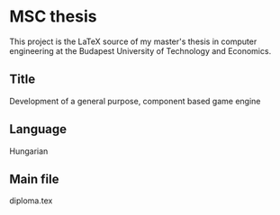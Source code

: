 # MSC thesis
This project is the LaTeX source of my master's thesis in computer engineering at the Budapest University of Technology and Economics.

## Title
Development of a general purpose, component based game engine

## Language
Hungarian

## Main file
diploma.tex